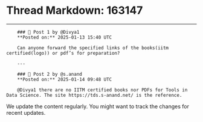 # Thread Markdown: 163147

---

        ### 💬 Post 1 by @Divya1  
        **Posted on:** 2025-01-13 15:40 UTC  

        Can anyone forward the specified links of the books(iitm certified(logo)) or pdf’s for preparation?

        ---

        ### 💬 Post 2 by @s.anand  
        **Posted on:** 2025-01-14 09:48 UTC  

        @Divya1 there are no IITM certified books nor PDFs for Tools in Data Science. The site https://tds.s-anand.net/ is the reference.
We update the content regularly. You might want to track the changes for recent updates.

        